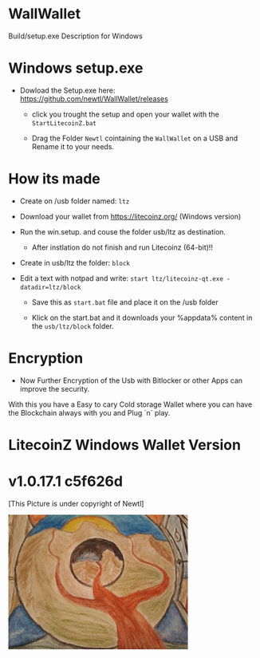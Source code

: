 # WallWallet 

Build/setup.exe Description for Windows


# Windows setup.exe

- Dowload the Setup.exe here: https://github.com/newtl/WallWallet/releases

  
  - click you trought the setup and open your wallet with the ```StartLitecoinZ.bat```

  - Drag the Folder ```Newtl``` cointaining the ```WallWallet``` on a USB and Rename it to your needs.


# How its made

- Create on /usb folder named: ```ltz```

- Download your wallet from https://litecoinz.org/ (Windows version)

- Run the win.setup. and couse the folder usb/ltz as destination.

  - After instlation do not finish and run Litecoinz (64-bit)!!

- Create in usb/ltz the folder: ```block```
 
- Edit a text with notpad and write: ``` start ltz/litecoinz-qt.exe -datadir=ltz/block ```

  - Save this as ```start.bat``` file and place it on the /usb folder

  - Klick on the start.bat and it downloads your %appdata% content in the ```usb/ltz/block``` folder.


# Encryption

- Now Further Encryption of the Usb with Bitlocker or other Apps can improve the security.


With this you have a Easy to cary Cold storage Wallet where you can have the Blockchain always with you and Plug ´n´ play.

# LitecoinZ Windows Wallet Version 

# v1.0.17.1 c5f626d


[This Picture is under copyright of Newtl]


![Image of Pic](https://github.com/newtl/WallWallet/blob/master/Pic.jpg)
